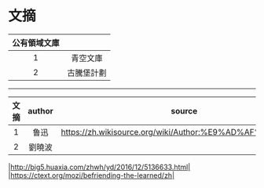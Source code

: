 # 文摘
|公有領域文庫||
|:-:|:-:|
|1|青空文庫|
|2|古騰堡計劃|

***
|文摘|author|source|
|:-:|:-:|:-:|
|1|鲁迅|https://zh.wikisource.org/wiki/Author:%E9%AD%AF%E8%BF%85|
|2|劉曉波||

|http://big5.huaxia.com/zhwh/yd/2016/12/5136633.html|
|https://ctext.org/mozi/befriending-the-learned/zh|
